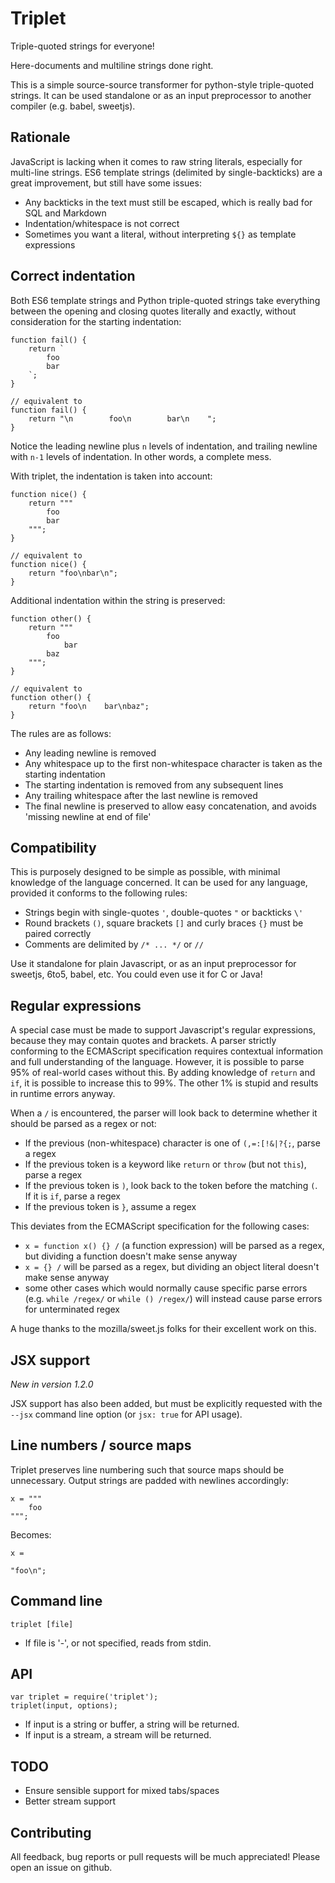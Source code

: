 # Triplet

Triple-quoted strings for everyone!

Here-documents and multiline strings done right.

This is a simple source-source transformer for python-style triple-quoted strings.
It can be used standalone or as an input preprocessor to another compiler (e.g. babel, sweetjs).

## Rationale

JavaScript is lacking when it comes to raw string literals, especially for multi-line strings.
ES6 template strings (delimited by single-backticks) are a great improvement, but still have some issues:

- Any backticks in the text must still be escaped, which is really bad for SQL and Markdown
- Indentation/whitespace is not correct
- Sometimes you want a literal, without interpreting `${}` as template expressions

## Correct indentation

Both ES6 template strings and Python triple-quoted strings take
everything between the opening and closing quotes literally and exactly,
without consideration for the starting indentation:

```
function fail() {
    return `
        foo
        bar
    `;
}

// equivalent to
function fail() {
    return "\n        foo\n        bar\n    ";
}
```

Notice the leading newline plus `n` levels of indentation, and trailing newline with `n-1` levels of indentation.
In other words, a complete mess.

With triplet, the indentation is taken into account:

```
function nice() {
    return """
        foo
        bar
    """;
}

// equivalent to
function nice() {
    return "foo\nbar\n";
}
```

Additional indentation within the string is preserved:

```
function other() {
    return """
        foo
            bar
        baz
    """;
}

// equivalent to
function other() {
    return "foo\n    bar\nbaz";
}
```

The rules are as follows:

- Any leading newline is removed
- Any whitespace up to the first non-whitespace character is taken as the starting indentation
- The starting indentation is removed from any subsequent lines
- Any trailing whitespace after the last newline is removed
- The final newline is preserved to allow easy concatenation, and avoids 'missing newline at end of file'

## Compatibility

This is purposely designed to be simple as possible, with minimal knowledge of the language concerned.
It can be used for any language, provided it conforms to the following rules:

- Strings begin with single-quotes `'`, double-quotes `"` or backticks `\'`
- Round brackets `()`, square brackets `[]` and curly braces `{}` must be paired correctly
- Comments are delimited by `/* ... */` or `//`

Use it standalone for plain Javascript, or as an input preprocessor for sweetjs, 6to5, babel, etc. You could even use it for C or Java!

## Regular expressions

A special case must be made to support Javascript's regular expressions, because they may contain quotes and brackets.
A parser strictly conforming to the ECMAScript specification requires contextual information and full understanding of the language.
However, it is possible to parse 95% of real-world cases without this.
By adding knowledge of `return` and `if`, it is possible to increase this to 99%.
The other 1% is stupid and results in runtime errors anyway.

When a `/` is encountered, the parser will look back to determine whether it should be parsed as a regex or not:

- If the previous (non-whitespace) character is one of `(,=:[!&|?{;`, parse a regex
- If the previous token is a keyword like `return` or `throw` (but not `this`), parse a regex
- If the previous token is `)`, look back to the token before the matching `(`. If it is `if`, parse a regex
- If the previous token is `}`, assume a regex

This deviates from the ECMAScript specification for the following cases:

- `x = function x() {} /` (a function expression) will be parsed as a regex, but dividing a function doesn't make sense anyway
- `x = {} /` will be parsed as a regex, but dividing an object literal doesn't make sense anyway
- some other cases which would normally cause specific parse errors (e.g. `while /regex/` or `while () /regex/`) will
instead cause parse errors for unterminated regex

A huge thanks to the mozilla/sweet.js folks for their excellent work on this.

## JSX support

*New in version 1.2.0*

JSX support has also been added, but must be explicitly requested with the `--jsx` command line option (or `jsx: true` for API usage).

## Line numbers / source maps

Triplet preserves line numbering such that source maps should be unnecessary.
Output strings are padded with newlines accordingly:

```
x = """
    foo
""";
```

Becomes:

```
x =

"foo\n";
```

## Command line

```
triplet [file]
```

- If file is '-', or not specified, reads from stdin.

## API

```
var triplet = require('triplet');
triplet(input, options);
```

- If input is a string or buffer, a string will be returned.
- If input is a stream, a stream will be returned.

## TODO

- Ensure sensible support for mixed tabs/spaces
- Better stream support

## Contributing

All feedback, bug reports or pull requests will be much appreciated! Please open an issue on github.
